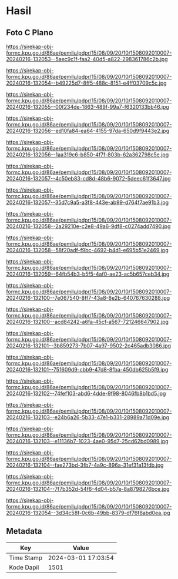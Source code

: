 # Hasil

## Foto C Plano

https://sirekap-obj-formc.kpu.go.id/86ae/pemilu/pdpr/15/08/09/20/10/1508092010007-20240216-132053--5aec9c1f-faa2-40d5-a822-298361786c2b.jpg

https://sirekap-obj-formc.kpu.go.id/86ae/pemilu/pdpr/15/08/09/20/10/1508092010007-20240216-132054--b49225d7-8ff5-488c-8151-e4ff03709c5c.jpg

https://sirekap-obj-formc.kpu.go.id/86ae/pemilu/pdpr/15/08/09/20/10/1508092010007-20240216-132055--00f234de-1863-489f-99a7-f6320133bb46.jpg

https://sirekap-obj-formc.kpu.go.id/86ae/pemilu/pdpr/15/08/09/20/10/1508092010007-20240216-132056--ed10fa84-ea64-4155-97da-650d9f9443e2.jpg

https://sirekap-obj-formc.kpu.go.id/86ae/pemilu/pdpr/15/08/09/20/10/1508092010007-20240216-132056--1aa319c6-b850-4f7f-803b-62a362798c5e.jpg

https://sirekap-obj-formc.kpu.go.id/86ae/pemilu/pdpr/15/08/09/20/10/1508092010007-20240216-132057--4c50eb83-cd8d-48b6-9072-5deec61f3647.jpg

https://sirekap-obj-formc.kpu.go.id/86ae/pemilu/pdpr/15/08/09/20/10/1508092010007-20240216-132057--35d7c9a5-a3f8-443e-ab99-d764f7ae91b3.jpg

https://sirekap-obj-formc.kpu.go.id/86ae/pemilu/pdpr/15/08/09/20/10/1508092010007-20240216-132058--2a29210e-c2e8-49a6-9df8-c0274add7490.jpg

https://sirekap-obj-formc.kpu.go.id/86ae/pemilu/pdpr/15/08/09/20/10/1508092010007-20240216-132058--58f20adf-f9bc-4692-b4d1-e695b51e2469.jpg

https://sirekap-obj-formc.kpu.go.id/86ae/pemilu/pdpr/15/08/09/20/10/1508092010007-20240216-132059--64fb54b3-b5f5-4af0-ae23-ac5b657ceb34.jpg

https://sirekap-obj-formc.kpu.go.id/86ae/pemilu/pdpr/15/08/09/20/10/1508092010007-20240216-132100--7e067540-8ff7-43a8-8e2b-640767630288.jpg

https://sirekap-obj-formc.kpu.go.id/86ae/pemilu/pdpr/15/08/09/20/10/1508092010007-20240216-132100--acd84242-a6fa-45cf-a567-721246647902.jpg

https://sirekap-obj-formc.kpu.go.id/86ae/pemilu/pdpr/15/08/09/20/10/1508092010007-20240216-132101--3b859273-7b07-4a97-9502-2c465adb3086.jpg

https://sirekap-obj-formc.kpu.go.id/86ae/pemilu/pdpr/15/08/09/20/10/1508092010007-20240216-132101--751609d9-cbb9-47d8-8fba-450db625b5f9.jpg

https://sirekap-obj-formc.kpu.go.id/86ae/pemilu/pdpr/15/08/09/20/10/1508092010007-20240216-132102--74fef103-abd6-4dde-9f98-8046fb8b1bd5.jpg

https://sirekap-obj-formc.kpu.go.id/86ae/pemilu/pdpr/15/08/09/20/10/1508092010007-20240216-132103--e24b6a26-5b33-47e1-b331-28989a71d09e.jpg

https://sirekap-obj-formc.kpu.go.id/86ae/pemilu/pdpr/15/08/09/20/10/1508092010007-20240216-132103--e11136b7-1023-4ae0-95d7-25cd62bd0989.jpg

https://sirekap-obj-formc.kpu.go.id/86ae/pemilu/pdpr/15/08/09/20/10/1508092010007-20240216-132104--fae273bd-3fb7-4a9c-896a-31ef31a13fdb.jpg

https://sirekap-obj-formc.kpu.go.id/86ae/pemilu/pdpr/15/08/09/20/10/1508092010007-20240216-132104--7f7b352d-54f6-4d04-b57e-8a8798276bce.jpg

https://sirekap-obj-formc.kpu.go.id/86ae/pemilu/pdpr/15/08/09/20/10/1508092010007-20240216-132054--3d34c58f-0c6b-49bb-8379-df76f8abd0ea.jpg


## Metadata

| Key        | Value               |
| ---------- | ------------------- |
| Time Stamp | 2024-03-01 17:03:54 |
| Kode Dapil | 1501                |




